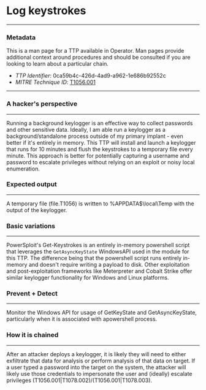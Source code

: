 
# Log keystrokes

---

### Metadata

This is a man page for a TTP available in Operator. Man pages provide additional context around procedures and should be consulted if you are looking to learn about a particular chain.

- *TTP Identifier*: 0ca59b4c-426d-4ad9-a962-1e686b92552c
- *MITRE Technique ID*: [T1056.001](https://attack.mitre.org/techniques/T1056/001/)

---

### A hacker's perspective

---

Running a background keylogger is an effective way to collect passwords and other sensitive data. Ideally, I am able run a keylogger as a background/standalone process outside of my primary implant - even better if it's entirely in memory. This TTP will install and launch a keylogger that runs for 10 minutes and flush the keystrokes to a temporary file every minute. This approach is better for potentially capturing a username and password to escalate privileges without relying on an exploit or noisy local enumeration.

### Expected output

---

A temporary file (file.T1056) is written to %APPDATA$\local\Temp with the output of the keylogger.

### Basic variations

---

PowerSploit's Get-Keystrokes is an entirely in-memory powershell script that leverages the `GetAsyncKeyState` WindowsAPI used in the module for this TTP. The difference being that the powershell script runs entirely in-memory and doesn't require writing a payload to disk. Other exploitation and post-exploitation frameworks like Meterpreter and Cobalt Strike offer similar keylogger functionality for Windows and Linux platforms.
### Prevent + Detect

---

Monitor the Windows API for usage of GetKeyState and GetAsyncKeyState, particularly when it is associated with apowershell process.

### How it is chained

---

After an attacker deploys a keylogger, it is likely they will need to either exfiltrate that data for analysis or perform analysis of that data on target. If a user typed a password into the target on the system, the attacker will likely use those credentials to impersonate the user and (ideally) escalate privileges (T1056.001|T1078.002)/(T1056.001|T1078.003).
